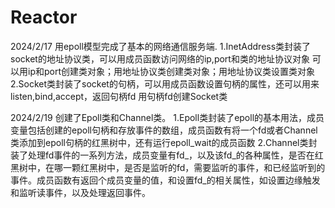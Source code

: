 # Reactor

2024/2/17
    用epoll模型完成了基本的网络通信服务端.
    1.InetAddress类封装了socket的地址协议类，可以用成员函数访问网络的ip,port和类的地址协议对象
        可以用ip和port创建类对象；用地址协议类创建类对象；用地址协议类设置类对象
    2.Socket类封装了socket的句柄，可以用成员函数设置句柄的属性，还可以用来listen,bind,accept，返回句柄fd
        用句柄fd创建Socket类

2024/2/19
    创建了Epoll类和Channel类。
    1.Epoll类封装了epoll的基本用法，成员变量包括创建的epoll句柄和存放事件的数组，成员函数有将一个fd或者Channel类添加到epoll句柄的红黑树中，还有运行epoll_wait的成员函数
    2.Channel类封装了处理fd事件的一系列方法，成员变量有fd_，以及该fd_的各种属性，是否在红黑树中，在哪一颗红黑树中，是否是监听的fd，需要监听的事件，和已经监听到的事件。成员函数有返回个成员变量的值，和设置fd_的相关属性，如设置边缘触发和监听读事件，以及处理返回事件。

